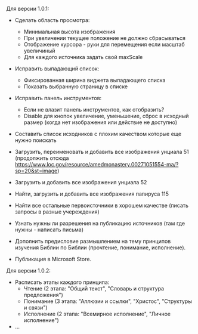 Для версии 1.0.1:
- Сделать область просмотра:
  - Минимальная высота изображения
  - При увеличении текущее положение не должно сбрасываться
  - Отображение курсора - руки для перемещения если масштаб увеличиный
  - Для каждого источника задать свой maxScale
- Исправить выпадающий список:
  - Фиксированная ширина виджета выпадающего списка
  - Показать выбранную страницу в списке
- Исправить панель инструментов:
  - Если не влазит панель инструментов, как отобразить?
  - Disable для кнопок увеличение, уменьшение, сброс в исходный размер (когда нет изображения или действие не доступно)

- Составить список исходников с плохим качеством которые еще нужно поискать
- Загрузить, переименовать и добавить все изображения унциала 51 (продолжить отсюда https://www.loc.gov/resource/amedmonastery.00271051554-ma/?sp=20&st=image)
- Загрузить и добавить все изображения унциала 52
- Найти, загрузить и добавить все изображения папируса 115
- Найти все остальные первоисточники в хорошем качестве (писать запросы в разные учереждения)
- Узнать нужны ли разрешения на публикацию источников (там где нужны - написать письма)

- Дополнить предисловие размышлением на тему принципов изучения Библии по Библии (прочтение, понимание, исполнение).
- Публикация в Microsoft Store.

Для версии 1.0.2:
- Расписать этапы каждого принципа:
  - Чтение (2 этапа: "Общий текст", "Словарь и структура предложения")
  - Понимание (3 этапа: "Аллюзии и ссылки", "Христос", "Структуры и связи")
  - Исполнение (2 этапа: "Всемирное исполнение", "Личное исполнение")
- ...
